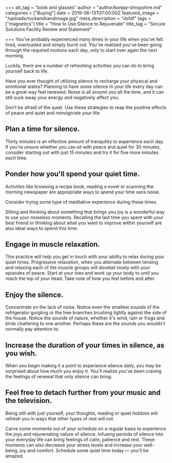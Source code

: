 +++
alt_tag = "book and glasses"
author = "author/konjay-shropshire.md"
categories = ["Buying"]
date = 2019-06-13T07:00:00Z
featured_image = "/uploads/rockandsandimage.jpg"
meta_description = "dsfdf"
tags = ["magnetics"]
title = "How to Use Silence to Rejuvenate"
title_tag = "Secure Solutions Facility Review and Statement"

+++
You've probably experienced many times in your life when you’ve felt tired, overloaded and simply burnt out. You’ve realized you’ve been going through the required motions each day, only to start over again the next morning.

Luckily, there are a number of refreshing activities you can do to bring yourself back to life.

Have you ever thought of utilizing silence to recharge your physical and emotional states? Planning to have some silence in your life every day can be a great way feel renewed. Noise is all around you all the time, and it can still suck away your energy and negatively affect you.

Don’t be afraid of the quiet. Use these strategies to reap the positive effects of peace and quiet and reinvigorate your life:

## Plan a time for silence. 

Thirty minutes is an effective amount of tranquility to experience each day. If you're unsure whether you can sit with peace and quiet for 30 minutes, consider starting out with just 15 minutes and try it for five more minutes each time.

## Ponder how you'll spend your quiet time. 

Activities like browsing a recipe book, reading a novel or scanning the morning newspaper are appropriate ways to spend your time sans noise.

Consider trying some type of meditative experience during these times. 

Sitting and thinking about something that brings you joy is a wonderful way to use your noiseless moments. Recalling the last time you spent with your best friend or thinking about what you want to improve within yourself are also ideal ways to spend this time.

## Engage in muscle relaxation. 

This practice will help you get in touch with your ability to relax during your quiet times. Progressive relaxation, when you alternate between tensing and relaxing each of the muscle groups will dovetail nicely with your episodes of peace. Start at your toes and work up your body to until you reach the top of your head. Take note of how you feel before and after.

## Enjoy the silence. 

Concentrate on the lack of noise. Notice even the smallest sounds of the refrigerator gurgling or the tree branches brushing lightly against the side of the house. Notice the sounds of nature, whether it's wind, rain or frogs and birds chattering to one another. Perhaps these are the sounds you wouldn't normally pay attention to.

## Increase the duration of your times in silence, as you wish. 

When you begin making it a point to experience silence daily, you may be surprised about how much you enjoy it. You'll realize you've been craving the feelings of renewal that only silence can bring.

## Feel free to detach further from your music and the television. 

Being still with just yourself, your thoughts, reading or quiet hobbies will refresh you in ways that other types of rest will not.

Carve some moments out of your schedule on a regular basis to experience the joys and rejuvenating nature of silence. Infusing periods of silence into your everyday life can bring feelings of calm, patience and rest. These moments can also decrease your stress levels and increase your well-being, joy and comfort. Schedule some quiet time today — you’ll be amazed.